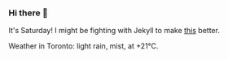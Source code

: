 ### Hi there :wave:

It's Saturday! I might be fighting with Jekyll to make [this](https://swissclubto.github.io) better.

Weather in Toronto: light rain, mist, at +21°C.
